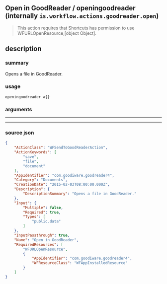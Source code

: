 
## Open in GoodReader / openingoodreader (internally `is.workflow.actions.goodreader.open`)

> This action requires that Shortcuts has permission to use WFURLOpenResource,[object Object].


## description

### summary

Opens a file in GoodReader.


### usage
```
openingoodreader a{}
```

### arguments

---



---

### source json

```json
{
	"ActionClass": "WFSendToGoodReaderAction",
	"ActionKeywords": [
		"save",
		"file",
		"document"
	],
	"AppIdentifier": "com.goodiware.goodreader4",
	"Category": "Documents",
	"CreationDate": "2015-02-03T08:00:00.000Z",
	"Description": {
		"DescriptionSummary": "Opens a file in GoodReader."
	},
	"Input": {
		"Multiple": false,
		"Required": true,
		"Types": [
			"public.data"
		]
	},
	"InputPassthrough": true,
	"Name": "Open in GoodReader",
	"RequiredResources": [
		"WFURLOpenResource",
		{
			"AppIdentifier": "com.goodiware.goodreader4",
			"WFResourceClass": "WFAppInstalledResource"
		}
	]
}
```
